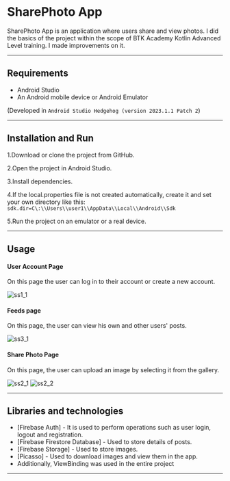 # SharePhoto App
SharePhoto App is an application where users share and view photos. 
I did the basics of the project within the scope of BTK Academy Kotlin Advanced Level training. I made improvements on it.

---
## Requirements
- Android Studio
- An Android mobile device or Android Emulator

(Developed in `Android Studio Hedgehog (version 2023.1.1 Patch 2`)

---
## Installation and Run
1.Download or clone the project from GitHub.

2.Open the project in Android Studio.

3.Install dependencies.

4.If the local.properties file is not created automatically, create it and set your own directory like this: 
`sdk.dir=C\:\\Users\\user1\\AppData\\Local\\Android\\Sdk`

5.Run the project on an emulator or a real device.

---
## Usage
#### User Account Page
On this page the user can log in to their account or create a new account.

![ss1_1](https://github.com/mozandastan/android-share-photos-app/assets/151640771/7ad8573d-2a32-41d7-9c27-a7b88257b36f)

#### Feeds page
On this page, the user can view his own and other users' posts.

![ss3_1](https://github.com/mozandastan/android-share-photos-app/assets/151640771/8bd37ad1-ba21-4340-a096-70eac3848d02)

#### Share Photo Page
On this page, the user can upload an image by selecting it from the gallery.

![ss2_1](https://github.com/mozandastan/android-share-photos-app/assets/151640771/f6bd5a38-455f-493f-9e94-a1dd00d9634c) ![ss2_2](https://github.com/mozandastan/android-share-photos-app/assets/151640771/da951688-49e3-44e6-b674-fc4cde319e19)

---
## Libraries and technologies
- [Firebase Auth] - It is used to perform operations such as user login, logout and registration.
- [Firebase Firestore Database] - Used to store details of posts.
- [Firebase Storage] - Used to store images.
- [Picasso] - Used to download images and view them in the app.
- Additionally, ViewBinding was used in the entire project
---


